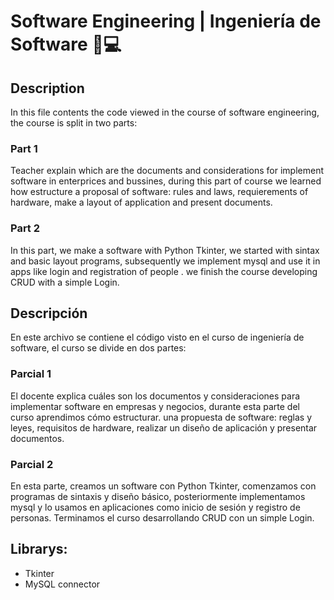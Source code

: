 # Software Engineering | Ingeniería de Software  📄💻

## Description

In this file contents the code viewed in the course of software engineering, the course is split in two parts:

### Part 1 

Teacher explain which are the documents and considerations for implement software in enterprices and bussines, during this part of course we learned how estructure 
a proposal of software: rules and laws, requierements of hardware, make a layout of application and present documents.

### Part 2

In this part, we make a software with Python Tkinter, we started with sintax and basic layout programs,  subsequently we implement mysql and use 
it in apps like login and registration of people . we finish the course developing CRUD with a simple Login.


## Descripción 

En este archivo se contiene el código visto en el curso de ingeniería de software, el curso se divide en dos partes:

### Parcial 1

El docente explica cuáles son los documentos y consideraciones para implementar software en empresas y negocios, durante esta parte del curso aprendimos cómo estructurar.
una propuesta de software: reglas y leyes, requisitos de hardware, realizar un diseño de aplicación y presentar documentos.

### Parcial 2

En esta parte, creamos un software con Python Tkinter, comenzamos con programas de sintaxis y diseño básico, posteriormente implementamos mysql y lo usamos
en aplicaciones como inicio de sesión y registro de personas. Terminamos el curso desarrollando CRUD con un simple Login.

## Librarys:
- Tkinter
- MySQL connector
